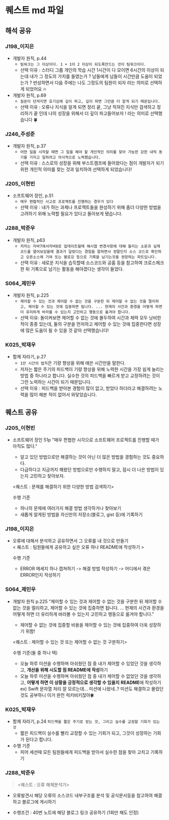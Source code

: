 # 퀘스트 md 파일

## 해석 공유

### J198_이지은
- 개발자 원칙, p.44
    - `팀워크는 그 이상이다. 1 + 1이 2 이상이 되도록만드는 것이 팀워크이다.`
    - 선택 이유 : 스터디 그룹 개인의 학습 시간 1시간이 다 모이면 6시간의 이상이 되는데 내가 그 정도의 가치를 들였는가 ? 남들에게 남들이 시간만큼 도움이 되었는가 ? 반성하면서 다음 주에는 나도 그정도의 팀원이 되자 라는 의미로 선택하게 되었어요 🔥
- 개발자 원칙, p.69
    - `질문이 던져지면 호기심에 깊이 파고, 깊이 파면 그만큼 더 알게 되기 때문입니다.`
    - 선택 이유 : 오류나 지식을 알게 되면 정리 끝, 그냥 적혀진 지식만 검색하고 정리하기 끝 인데 나의 성장을 위해서 더 깊이 파고들어보자 ! 라는 의미로 선택했습니다 🍀

### J246_주성준
- 개발자 원칙, p.37
	- `어떤 일을 시작할 때면 그 일을 해야 할 개인적인 의미를 찾아 가능한 강한 내적 동기를 가지고 일하려고 의식적으로 노력했습니다.`
	- 선택 이유 : 스스로의 성장을 위해 부스트캠프에 들어왔다는 점이 개발자가 되기 위한 개인적 의미를 찾는 것과 일치하여 선택하게 되었습니다!

### J205_이현빈
 - 소프트웨어 장인, p.51
   	- `매우 편협적인 사고로 프로젝트를 진행하는 경우가 있다`
   	- 선택 이유 : 내가 하는 과제나 프로젝트들을 완성하기 위해 좀더 다양한 방법을 고려하기 위해 노력할 필요가 있다고 돌아보게 됐습니다.

### J288_박준우
- 개발자 원칙, p63
	- `저자는 자바7에서자바8로 업데이트될때 해시맵 변경사항에 대해 들리는 소문과 실제 코드를 열어보았을때 결과가 달랐다는 경험을 말하면서
정말인지 소스 코드로 확인하고 오픈소스에 기여 또는 블로깅 등으로 기록을 남기는것을 권장하는 파트입니다.`
	- 선택 이유 : 새로운 지식을 습득할때 소스코드와 공홈 등을 참고하여 크로스체크 한 뒤 기록으로 남기는 활동을 해야겠다는 생각이 들었다.

### S064_제민우
- 개발자 원칙, p.225
    - `제어할 수 있는 것과 제어할 수 없는 것을 구분한 뒤 제어할 수 없는 것을 멀리하고, 제어할 수 있는 것에 집중하면 됩니다. ... 현재의 사건과 환경을 어떻게 하면 더 유리하게 바라볼 수 있는지 고민하고 행동으로 옮겨야 합니다.`
    - 선택 이유: 돌이켜보면 제어할 수 없는 것에 몰두하여 시간과 체력 모두 낭비한적이 종종 있는데, 둘의 구분을 먼저하고 제어할 수 있는 것에 집중한다면 성장에 많은 도움이 될 수 있을 것 같아 선택했습니다!

### K025_박재우
- 함께 자라기, p.27
    - `1만 시간의 법칙`은 기량 향상을 위해 애쓴 시간만을 말한다.
    - 저자는 짧은 주기의 피드백이 기량 향상을 위해 노력한 시간을 가장 쉽게 늘리는 방법 중 하나라고 합니다. 실수한 것의 피드백을 빠르게 받고 교정하려는 것이 그런 노력하는 시간이 되기 때문입니다.
    - 선택 이유 : 피드백을 받아본 경험이 많이 없고, 받았다 하더라고 해결하려는 노력을 많이 해본 적이 없어서 와닿았습니다.

## 퀘스트 공유

### J205_이현빈
- 소프트웨어 장인 51p "매우 편협한 시각으로 소프트웨어 프로젝트를 진행할 때가 아직도 많다."
	- 알고 있던 방법으로만 해결하는 것이 아닌 더 많은 방법을 경험하는 것도 중요하다.
   	- 다급하다고 지금까지 해왔던 방법으로만 수행하지 말고, 잠시 더 나은 방법이 있는지 고민하고 찾아보자.

  <퀘스트 : 문제를 해결하기 위한 다양한 방법 검색하기>
  
  	수행 기준
	- 하나의 문제에 여러가지 해결 방법 생각하거나 찾아보기
	- 새롭게 알게된 방법을 자신만의 저장소(블로그, gist 등)에 기록하기

 ### J198_이지은 
 - 오류에 대해서 분석하고 공유하면서 그 오류를 내 것으로 만들기     
   < 퀘스트 : 팀원들에게 공유하고 싶은 오류 하나 README에 작성하기 >
   
	수행 기준
	- ERROR 메세지 하나 캡쳐하기 -> 해결 방법 작성하기 -> 어디에서 겪은 ERROR인지 작성하기

### S064_제민우
- 개발자 원칙 p.225 "제어할 수 있는 것과 제어할 수 없는 것을 구분한 뒤 제어할 수 없는 것을 멀리하고, 제어할 수 있는 것에 집중하면 됩니다. ... 현재의 사건과 환경을 어떻게 하면 더 유리하게 바라볼 수 있는지 고민하고 행동으로 옮겨야 합니다."
	- 제어할 수 없는 것에 집중할 비용을 제어할 수 있는 것에 집중하여 더욱 성장하기 위함!
   
	<퀘스트 : 제어할 수 있는 것 또는 제어할 수 없는 것 구분하기>

	수행 기준(둘 중 하나 택)
	- 오늘 하루 미션을 수행하며 아쉬웠던 점 중 내가 제어할 수 있었던 것을 생각하고, **개선을 위해 시도할 점 README에 작성**하기
	- 오늘 하루 미션을 수행하며 아쉬웠던 점 중 내가 제어할 수 없었던 것을 생각하고, **어떻게 하면 이 상황을 긍정적으로 생각할 수 있을지** **README**에 작성하기  
	         ex) Swift 문자열 처리 잘 모르는데... 미션에 나왔네..? 미션도 해결하고 몰랐던 것도 공부하니 이거 완전 럭키비키잖아🍀

### K025_박재우
- 함께 자라기, p.24 `피드백을 짧은 주기로 얻는 것, 그리고 실수를 교정할 기회가 있는 것`
    - 짧은 피드백이 실수를 빨리 교정할 수 있는 기회가 되고, 그것이 성장하는 기회가 된다고 합니다.
- 수행 기준
    - 피어 세션때 모든 팀원들에게 피드백을 받아서 실수한 점을 찾아 고치고 기록하기

### J288_박준우

> <퀘스트 : 오류 해체분석기>

- 오류발견시 해당 오류의 소스코드 내부구조를 분석 및 공식문서등을 참고하여 해결하고 블로그에 게시하기 

- 수행조건 : 40번 노트에 해당 블로그 링크 공유하기 (1회만 해도 인정)
